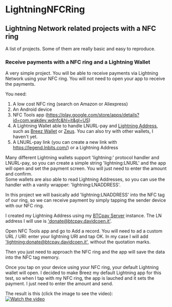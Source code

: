 # LightningNFCRing
## Lightning Network related projects with a NFC ring ##
A list of projects. Some of them are really basic and easy to reproduce.

### Receive payments with a NFC ring and a Lightning Wallet ###
A very simple project. You will be able to receive payments via Lightning Network using your NFC ring.
You will not need to open your app to receive the payments.

You need:
1. A low cost NFC ring (search on Amazon or Aliexpress)
2. An Android device 
3. NFC Tools app (https://play.google.com/store/apps/details?id=com.wakdev.wdnfc&hl=it&gl=US)
4. A Lightning Wallet able to handle LNURL-pay and [Lightning Address](https://lightningaddress.com/), such as [Breez Wallet](https://breez.technology/) or [Zeus](https://zeusln.app/). You can also try with other wallets, I haven't yet.
5. A LNURL-pay link (you can create a new link with https://legend.lnbits.com/) or a Lightning Address

Many different Lightning wallets support 'lightning:' protocol handler and LNURL-pay, so you can create a simple string 'lightning:LNURL' and the app will open and set the payment screen. You will just need to enter the amount and confirm. 
<br>Some wallets are also able to read Lightning Addresses, so you can use the handler with a vanity wrapper: 'lightning:LNADDRESS'.

In this project we will basically add 'lightning:LNADDRESS' into the NFC tag of our ring, so we can receive payment by simply tapping the sender device with our NFC ring.

I created my Lightning Address using my [BTCpay Server](https://btcpay.davidcoen.it/) instance. The LN address I will use is ['donate@btcpay.davidcoen.it'](lightning:donate@btcpay.davidcoen.it).

Open NFC Tools app and go to Add a record.
You will need to ad a custom URL / URI: enter your lightning URI and tap OK.
In my case I will add ['lightning:donate@btcpay.davidcoen.it'](lightning:donate@btcpay.davidcoen.it), without the quotation marks.

Then you just need to approach the NFC ring and the app will save the data into the NFC tag memory.

Once you tap on your device using your NFC ring, your default Lightning wallet will open. 
I decided to make Breez my default Lightning app for this test, so when I tap with my NFC ring, the app is lauched and it sets the payment.
I just need to enter the amount and send.

The result is this (click the image to see the video): 
<br>[![Watch the video](https://img.youtube.com/vi/I_NfYfOKgEY/sddefault.jpg)](https://youtu.be/I_NfYfOKgEY)

